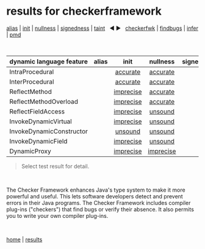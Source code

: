 # results for checkerframework

[alias](https://github.com/michaelemery/staticanalysis/blob/master/results/alias/README.md) | [init](https://github.com/michaelemery/staticanalysis/blob/master/results/init/README.md) | [nullness](https://github.com/michaelemery/staticanalysis/blob/master/results/nullness/README.md) | [signedness](https://github.com/michaelemery/staticanalysis/blob/master/results/signedness/README.md) | [taint](https://github.com/michaelemery/staticanalysis/blob/master/results/taint/README.md) &nbsp; &#x25c0; &#x25b6; &nbsp; [checkerfwk](https://github.com/michaelemery/staticanalysis/blob/master/results/tool/checkerframework.md) | [findbugs](https://github.com/michaelemery/staticanalysis/blob/master/results/tool/findbugs.md) | [infer](https://github.com/michaelemery/staticanalysis/blob/master/results/tool/infer.md) | [pmd](https://github.com/michaelemery/staticanalysis/blob/master/results/tool/pmd.md)

<br>

| dynamic language feature | alias | init | nullness | signedness | taint |
| --- | :---: | :---: | :---: | :---: | :---: |
| IntraProcedural |  | [accurate](https://github.com/michaelemery/staticanalysis/blob/master/results/init/checkerframework.md#IntraProcedural) | [accurate](https://github.com/michaelemery/staticanalysis/blob/master/results/nullness/checkerframework.md#IntraProcedural)  |  |  |
| InterProcedural |  | [accurate](https://github.com/michaelemery/staticanalysis/blob/master/results/init/checkerframework.md#InterProcedural) | [accurate](https://github.com/michaelemery/staticanalysis/blob/master/results/nullness/checkerframework.md#InterProcedural) |  |  |
| ReflectMethod |  | [imprecise](https://github.com/michaelemery/staticanalysis/blob/master/results/init/checkerframework.md#ReflectMethod) | [accurate](https://github.com/michaelemery/staticanalysis/blob/master/results/nullness/checkerframework.md#ReflectMethod) |  |  |
| ReflectMethodOverload |  | [imprecise](https://github.com/michaelemery/staticanalysis/blob/master/results/init/checkerframework.md#ReflectMethodOverload) | [accurate](https://github.com/michaelemery/staticanalysis/blob/master/results/nullness/checkerframework.md#ReflectMethodOverload) |  |  |
| ReflectFieldAccess |  | [imprecise](https://github.com/michaelemery/staticanalysis/blob/master/results/init/checkerframework.md#ReflectFieldAccess) | [unsound](https://github.com/michaelemery/staticanalysis/blob/master/results/nullness/checkerframework.md#ReflectFieldAccess) |  |  |
| InvokeDynamicVirtual |  | [imprecise](https://github.com/michaelemery/staticanalysis/blob/master/results/init/checkerframework.md#InvokeDynamicVirtual) | [unsound](https://github.com/michaelemery/staticanalysis/blob/master/results/nullness/checkerframework.md#InvokeDynamicVirtual) |  |  |
| InvokeDynamicConstructor |  | [unsound](https://github.com/michaelemery/staticanalysis/blob/master/results/init/checkerframework.md#InvokeDynamicConstructor) | [unsound](https://github.com/michaelemery/staticanalysis/blob/master/results/nullness/checkerframework.md#InvokeDynamicConstructor) |  |  |
| InvokeDynamicField |  | [imprecise](https://github.com/michaelemery/staticanalysis/blob/master/results/init/checkerframework.md#InvokeDynamicField) | [unsound](https://github.com/michaelemery/staticanalysis/blob/master/results/nullness/checkerframework.md#InvokeDynamicField) |  |  |
| DynamicProxy |  | [imprecise](https://github.com/michaelemery/staticanalysis/blob/master/results/init/checkerframework.md#DynamicProxy) | [imprecise](https://github.com/michaelemery/staticanalysis/blob/master/results/nullness/checkerframework.md#DynamicProxy) |  |  |

> Select test result for detail.

<br>

The Checker Framework enhances Java's type system to make it more powerful and useful. This lets software developers detect and prevent errors in their Java programs. The Checker Framework includes compiler plug-ins ("checkers") that find bugs or verify their absence. It also permits you to write your own compiler plug-ins.

<br>

[home](https://github.com/michaelemery/staticanalysis) | [results](https://github.com/michaelemery/staticanalysis/blob/master/results/README.md)

